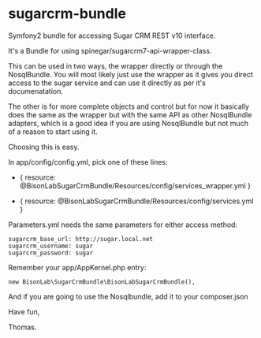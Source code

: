 sugarcrm-bundle
===============

Symfony2 bundle for accessing Sugar CRM REST v10 interface.

It's a Bundle for using spinegar/sugarcrm7-api-wrapper-class.

This can be used in two ways, the wrapper directly or through the NosqlBundle.
You will most likely just use the wrapper as it gives you direct access to the sugar service and can use it directly as per it's documenatation. 

The other is for more complete objects and control but for now it basically
does the same as the wrapper but with the same API as other NosqlBundle
adapters, which is a good idea if you are using NosqlBundle but not much of a
reason to start using it.

Choosing this is easy. 

In app/config/config.yml, pick one of these lines:

   - { resource: @BisonLabSugarCrmBundle/Resources/config/services\_wrapper.yml }

   - { resource: @BisonLabSugarCrmBundle/Resources/config/services.yml }

Parameters.yml needs the same parameters for either access method:

    sugarcrm_base_url: http://sugar.local.net
    sugarcrm_username: sugar
    sugarcrm_password: sugar

Remember your app/AppKernel.php entry:

    new BisonLab\SugarCrmBundle\BisonLabSugarCrmBundle(),

And if you are going to use the Nosqlbundle, add it to your composer.json


Have fun,

Thomas.
